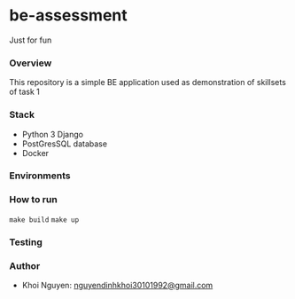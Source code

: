 # be-assessment
Just for fun

### Overview
This repository is a simple BE application used as demonstration of skillsets of task 1

### Stack
- Python 3 Django
- PostGresSQL database
- Docker

### Environments

### How to run
```make build```
```make up```

### Testing

### Author
- Khoi Nguyen: nguyendinhkhoi30101992@gmail.com
